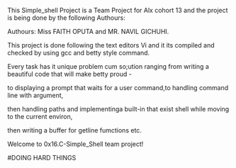 This Simple_shell Project is a Team Project for Alx cohort 13 and the project is being  done by the following Authours:

Authours: Miss FAITH OPUTA and MR. NAVIL GICHUHI.

This  project is done following the text editors Vi and it its compiled and checked by using gcc and betty style command.

Every task has it unique problem cum so;ution ranging from writing a beautiful code that will make betty proud -

to displaying a prompt that waits for a user command,to handling command line with argument,

then handling paths and implementinga built-in that exist shell while moving to the current environ,

then writing a buffer for getline fumctions etc.

Welcome to 0x16.C-Simple_Shell team project!

#DOING HARD THINGS
